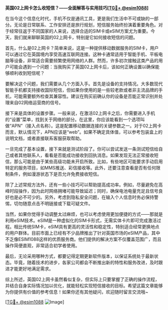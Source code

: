 **英国02上网卡怎么收短信？——全面解答与实用技巧[[TG💪+ @esim1088](https://t.me/s/esim1088)]**

在当今这个信息化时代，手机不仅是通讯工具，更是我们生活中不可或缺的一部分。无论是日常联系、工作安排还是旅行规划，短信服务始终扮演着重要角色。对于经常往返于不同国家的人来说，选择合适的SIM卡或eSIM方案尤为重要。今天，我们就来聊聊英国的02上网卡，特别是它如何接收短信的问题。

首先，什么是02上网卡？简单来说，这是一种提供移动数据服务的SIM卡，用户可以通过它在英国境内享受高速互联网连接。这种卡通常适用于智能手机、平板电脑等设备，非常适合需要频繁使用网络的人群。然而，许多初次接触这类产品的用户可能会遇到一个问题：当我购买了英国02上网卡后，该如何正确设置以确保能够顺利收到短信呢？

要解决这个问题，我们需要从几个方面入手。首先是设备的支持情况。大多数现代智能手机都支持接收国际短信，但如果你使用的是一些较老款或者非主流品牌的手机，可能需要额外检查其兼容性。建议在购买前确认你的设备是否能正常识别并处理来自02网络运营商的信号。

接下来是具体的设置步骤。一般来说，在激活02上网卡之后，你需要进入手机的“设置”菜单，找到关于网络的部分。在这里，你应该能看到一个选项叫做“APN”（接入点名称）。这是配置移动数据连接的关键参数之一。对于02上网卡而言，默认情况下，APN应该是“web”。如果不确定具体值，可以参考包装盒上的说明文档，或者直接联系客服获取帮助。

一旦完成了基本设置，接下来就是测试阶段了。你可以尝试发送一条测试短信给自己或者其他联系人，看看是否能成功接收到回执消息。如果发现无法正常接收短信，那么可能是由于某些高级功能未开启所致。比如，有些地区可能要求手动启用特定的服务项目，如MMS推送、彩信接收等。此外，还要注意查看是否有任何限制条件，例如漫游状态下是否允许免费接收短信。

除了上述常规方法外，还有一些小技巧可以帮助提高成功率。例如，尽量避免在高峰时段操作，因为此时网络拥堵可能导致延迟；同时，确保电池电量充足且信号良好也是必不可少的。另外，考虑到隐私安全问题，在输入个人信息时务必保持警惕，切勿随意点击不明链接或下载可疑文件。

当然，如果你觉得手动调整太过麻烦，也可以考虑使用更加便捷的方式——那就是利用eSIM技术。eSIM是一种虚拟化的SIM卡形式，无需实体卡片即可完成激活过程。相比传统SIM卡，eSIM具有更高的灵活性和稳定性，特别适合经常更换地点的用户群体。目前市面上已经有不少品牌推出了针对英国市场的eSIM产品，其中不乏像ESIM1088这样的优质服务商。他们提供的解决方案不仅覆盖范围广，而且操作简便直观，非常适合初学者使用。

最后，无论采用哪种方式，都要记得定期更新软件版本，以保证系统处于最新状态。毕竟，随着技术的进步，各家公司都会不断推出新的特性和服务改进，及时跟进才能更好地满足需求。

综上所述，英国02上网卡虽然看似复杂，但实际上只要掌握了正确的操作流程，并结合自身实际情况加以优化，就能轻松实现短信接收的目标。希望这篇文章能够为你提供有价值的参考信息！如果你还有其他疑问，欢迎随时留言交流哦~

[[TG💪+ @esim1088](https://t.me/s/esim1088) ![Image](https://i.postimg.cc/4NQfJmqS/Snipaste-2025-05-13-00-14-12.png)]